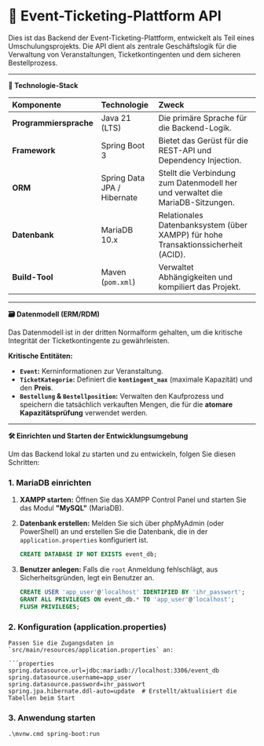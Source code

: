 # 🎫 Event-Ticketing-Plattform API

Dies ist das Backend der Event-Ticketing-Plattform, entwickelt als Teil eines Umschulungsprojekts. Die API dient als zentrale Geschäftslogik für die Verwaltung von Veranstaltungen, Ticketkontingenten und dem sicheren Bestellprozess.

---

**🚀 Technologie-Stack**

| Komponente | Technologie | Zweck |
| :--- | :--- | :--- |
| **Programmiersprache** | Java 21 (LTS) | Die primäre Sprache für die Backend-Logik. |
| **Framework** | Spring Boot 3 | Bietet das Gerüst für die REST-API und Dependency Injection. |
| **ORM** | Spring Data JPA / Hibernate | Stellt die Verbindung zum Datenmodell her und verwaltet die MariaDB-Sitzungen. |
| **Datenbank** | MariaDB 10.x | Relationales Datenbanksystem (über XAMPP) für hohe Transaktionssicherheit (ACID). |
| **Build-Tool** | Maven (`pom.xml`) | Verwaltet Abhängigkeiten und kompiliert das Projekt. |

---

**🗃️ Datenmodell (ERM/RDM)**

Das Datenmodell ist in der dritten Normalform gehalten, um die kritische Integrität der Ticketkontingente zu gewährleisten.

**Kritische Entitäten:**

* **`Event`:** Kerninformationen zur Veranstaltung.
* **`TicketKategorie`:** Definiert die **`kontingent_max`** (maximale Kapazität) und den **Preis**.
* **`Bestellung` & `Bestellposition`:** Verwalten den Kaufprozess und speichern die tatsächlich verkauften Mengen, die für die **atomare Kapazitätsprüfung** verwendet werden.

---

**🛠️ Einrichten und Starten der Entwicklungsumgebung**

Um das Backend lokal zu starten und zu entwickeln, folgen Sie diesen Schritten:

### 1. MariaDB einrichten


1.  **XAMPP starten:** Öffnen Sie das XAMPP Control Panel und starten Sie das Modul **"MySQL"** (MariaDB).
2.  **Datenbank erstellen:** Melden Sie sich über phpMyAdmin (oder PowerShell) an und erstellen Sie die Datenbank, die in der `application.properties` konfiguriert ist.

    ```sql
    CREATE DATABASE IF NOT EXISTS event_db;
    ```

3.  **Benutzer anlegen:** Falls die `root` Anmeldung fehlschlägt, aus Sicherheitsgründen, legt ein Benutzer an.

    ```sql
    CREATE USER 'app_user'@'localhost' IDENTIFIED BY 'ihr_passwort';
    GRANT ALL PRIVILEGES ON event_db.* TO 'app_user'@'localhost';
    FLUSH PRIVILEGES;
    ```

### 2. Konfiguration (application.properties)

    Passen Sie die Zugangsdaten in `src/main/resources/application.properties` an:

    ´´´properties
    spring.datasource.url=jdbc:mariadb://localhost:3306/event_db
    spring.datasource.username=app_user 
    spring.datasource.password=ihr_passwort
    spring.jpa.hibernate.ddl-auto=update  # Erstellt/aktualisiert die Tabellen beim Start

### 3. Anwendung starten

    .\mvnw.cmd spring-boot:run